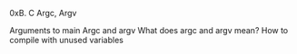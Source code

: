 0xB. C Argc, Argv

Arguments to main
Argc and argv
What does argc and argv mean?
How to compile with unused variables
